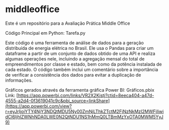# middleoffice
Este é um repositório para a Avaliação Prática Middle Office 

Código Principal em Python: Tarefa.py

Este código é uma ferramenta de análise de dados para a geração distribuída de energia elétrica no Brasil. Ele usa o Pandas para criar um dataframe a partir de um conjunto de dados obtido de uma API e realiza algumas operações nele, incluindo a agregação mensal do total de empreendimentos por classe e estado, bem como da potência instalada de cada estado. O código também inclui um comentário sobre a importância de verificar a consistência dos dados para evitar a duplicação de informações.

Gráficos gerados através da ferramenta gráfica Power BI: Gráficos.pbix
Link: [https://app.powerbi.com/links/VR2X2Kistj?ctid=8eeca404-a47d-4555-a2d4-0f3619041c9c&pbi_source=linkShare](https://app.powerbi.com/view?r=eyJrIjoiYTY4NjY3NDQtMDU5Ny00ZmNjLThkZTctM2FjNzNkMzI2MWFjIiwidCI6IjhlZWNhNDA0LWE0N2QtNDU1NS1hMmQ0LTBmMzYxOTA0MWM5YyJ9)
